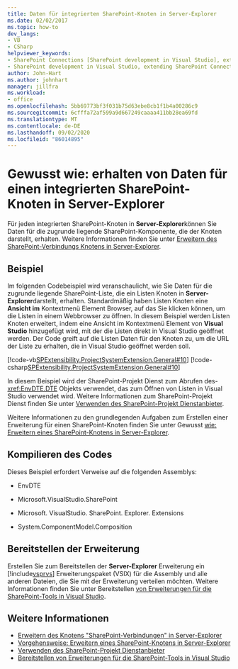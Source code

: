 ```yaml
---
title: Daten für integrierten SharePoint-Knoten in Server-Explorer
ms.date: 02/02/2017
ms.topic: how-to
dev_langs:
- VB
- CSharp
helpviewer_keywords:
- SharePoint Connections [SharePoint development in Visual Studio], extending a node
- SharePoint development in Visual Studio, extending SharePoint Connections node in Server Explorer
author: John-Hart
ms.author: johnhart
manager: jillfra
ms.workload:
- office
ms.openlocfilehash: 5bb69773bf3f031b75d63ebe8cb1f1b4a00286c9
ms.sourcegitcommit: 6cfffa72af599a9d667249caaaa411bb28ea69fd
ms.translationtype: MT
ms.contentlocale: de-DE
ms.lasthandoff: 09/02/2020
ms.locfileid: "86014895"
---
```

# <a name="how-to-get-data-for-a-built-in-sharepoint-node-in-server-explorer"></a>Gewusst wie: erhalten von Daten für einen integrierten SharePoint-Knoten in Server-Explorer
  Für jeden integrierten SharePoint-Knoten in **Server-Explorer**können Sie Daten für die zugrunde liegende SharePoint-Komponente, die der Knoten darstellt, erhalten. Weitere Informationen finden Sie unter [Erweitern des SharePoint-Verbindungs Knotens in Server-Explorer](../sharepoint/extending-the-sharepoint-connections-node-in-server-explorer.md).

## <a name="example"></a>Beispiel
 Im folgenden Codebeispiel wird veranschaulicht, wie Sie Daten für die zugrunde liegende SharePoint-Liste, die ein Listen Knoten in **Server-Explorer**darstellt, erhalten. Standardmäßig haben Listen Knoten eine **Ansicht im** Kontextmenü Element Browser, auf das Sie klicken können, um die Listen in einem Webbrowser zu öffnen. In diesem Beispiel werden Listen Knoten erweitert, indem eine Ansicht im Kontextmenü Element von **Visual Studio** hinzugefügt wird, mit der die Listen direkt in Visual Studio geöffnet werden. Der Code greift auf die Listen Daten für den Knoten zu, um die URL der Liste zu erhalten, die in Visual Studio geöffnet werden soll.

 [!code-vb[SPExtensibility.ProjectSystemExtension.General#10](../sharepoint/codesnippet/VisualBasic/projectsystemexamples/extension/serverexplorerextensionnodeinfo.vb#10)]
 [!code-csharp[SPExtensibility.ProjectSystemExtension.General#10](../sharepoint/codesnippet/CSharp/projectsystemexamples/extension/serverexplorerextensionnodeinfo.cs#10)]

 In diesem Beispiel wird der SharePoint-Projekt Dienst zum Abrufen des- <xref:EnvDTE.DTE> Objekts verwendet, das zum Öffnen von Listen in Visual Studio verwendet wird. Weitere Informationen zum SharePoint-Projekt Dienst finden Sie unter [Verwenden des SharePoint-Projekt Dienstanbieter](../sharepoint/using-the-sharepoint-project-service.md).

 Weitere Informationen zu den grundlegenden Aufgaben zum Erstellen einer Erweiterung für einen SharePoint-Knoten finden Sie unter Gewusst [wie: Erweitern eines SharePoint-Knotens in Server-Explorer](../sharepoint/how-to-extend-a-sharepoint-node-in-server-explorer.md).

## <a name="compile-the-code"></a>Kompilieren des Codes
 Dieses Beispiel erfordert Verweise auf die folgenden Assemblys:

- EnvDTE

- Microsoft.VisualStudio.SharePoint

- Microsoft. VisualStudio. SharePoint. Explorer. Extensions

- System.ComponentModel.Composition

## <a name="deploy-the-extension"></a>Bereitstellen der Erweiterung
 Erstellen Sie zum Bereitstellen der **Server-Explorer** Erweiterung ein [!include[vsprvs](../sharepoint/includes/vsprvs-md.md)] Erweiterungspaket (VSIX) für die Assembly und alle anderen Dateien, die Sie mit der Erweiterung verteilen möchten. Weitere Informationen finden Sie unter Bereitstellen [von Erweiterungen für die SharePoint-Tools in Visual Studio](../sharepoint/deploying-extensions-for-the-sharepoint-tools-in-visual-studio.md).

## <a name="see-also"></a>Weitere Informationen
- [Erweitern des Knotens "SharePoint-Verbindungen" in Server-Explorer](../sharepoint/extending-the-sharepoint-connections-node-in-server-explorer.md)
- [Vorgehensweise: Erweitern eines SharePoint-Knotens in Server-Explorer](../sharepoint/how-to-extend-a-sharepoint-node-in-server-explorer.md)
- [Verwenden des SharePoint-Projekt Dienstanbieter](../sharepoint/using-the-sharepoint-project-service.md)
- [Bereitstellen von Erweiterungen für die SharePoint-Tools in Visual Studio](../sharepoint/deploying-extensions-for-the-sharepoint-tools-in-visual-studio.md)
